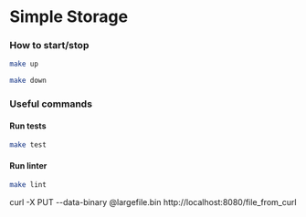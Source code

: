 # Simple Storage

### How to start/stop

```bash
make up
```

```bash
make down
```

### Useful commands

#### Run tests

```bash
make test
```

#### Run linter

```bash
make lint
```

curl -X PUT --data-binary @largefile.bin http://localhost:8080/file_from_curl
